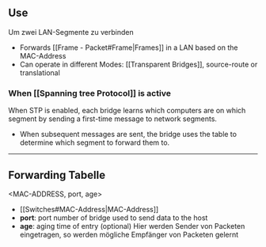 ## Use
Um zwei LAN-Segmente zu verbinden 
- Forwards [[Frame - Packet#Frame|Frames]] in a LAN based on the MAC-Address
- Can operate in different Modes: [[Transparent Bridges]], source-route or translational

### When [[Spanning tree Protocol]] is active
When STP is enabled, each bridge learns which computers are on which segment by sending a first-time message to network segments.
- When subsequent messages are sent, the bridge uses the table to determine which segment to forward them to.

---
## Forwarding Tabelle 
<MAC-ADDRESS, port, age> 
- [[Switches#MAC-Address|MAC-Address]]
- **port**: port number of bridge used to send data to the host 
- **age**: aging time of entry (optional)
Hier werden Sender von Packeten eingetragen, so werden mögliche Empfänger von Packeten gelernt 